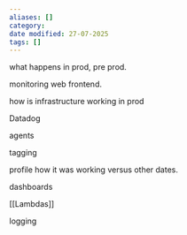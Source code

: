 ```yaml
---
aliases: []
category:
date modified: 27-07-2025
tags: []
---
```

what happens in prod, pre prod.

monitoring web frontend.

how is infrastructure working in prod

Datadog

agents

tagging

profile how it was working versus other dates.

dashboards

[[Lambdas]]

logging


